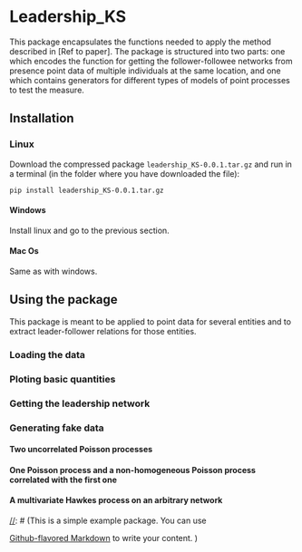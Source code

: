 # Leadership_KS

This package encapsulates the functions needed to apply the method described in [Ref to paper]. The package is structured into two parts: one which encodes the function for getting the follower-followee networks from presence point data of multiple individuals at the same location, and one which contains generators for different types of models of point processes to test the measure.

## Installation

### Linux
[//]: # (`python setup.py sdist`)

Download the compressed package `leadership_KS-0.0.1.tar.gz` and run in a terminal (in the folder where you have downloaded the file):

`pip install leadership_KS-0.0.1.tar.gz`

#### Windows

Install linux and go to the previous section.

#### Mac Os

Same as with windows.

## Using the package

This package is meant to be applied to point data for several entities and to extract leader-follower relations for those entities.

### Loading the data


### Ploting basic quantities


### Getting the leadership network


### Generating fake data


#### Two uncorrelated Poisson processes


#### One Poisson process and a non-homogeneous Poisson process correlated with the first one


#### A multivariate Hawkes process on an arbitrary network

[//]: # (This is a simple example package. You can use 

[Github-flavored Markdown](https://guides.github.com/features/mastering-markdown/) to write your content. )


